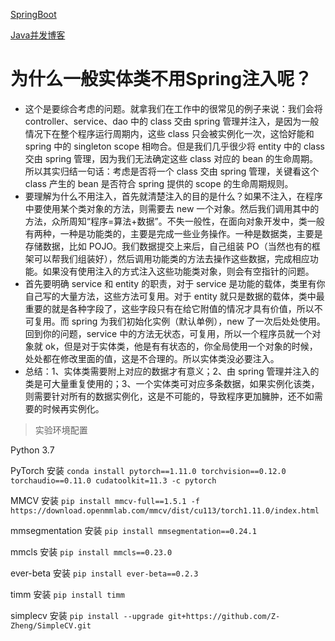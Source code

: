 [SpringBoot](https://www.yuque.com/atguigu/springboot)

[Java并发博客](https://blog.csdn.net/panweiwei1994/article/details/78483167)

# 为什么一般实体类不用Spring注入呢？

- 这个是要综合考虑的问题。就拿我们在工作中的很常见的例子来说：我们会将 controller、service、dao 中的 class 交由 spring 管理并注入，是因为一般情况下在整个程序运行周期内，这些 class 只会被实例化一次，这恰好能和 spring 中的 singleton scope 相吻合。但是我们几乎很少将 entity 中的 class 交由 spring 管理，因为我们无法确定这些 class 对应的 bean 的生命周期。所以其实归结一句话：考虑是否将一个 class 交由 spring 管理，关键看这个 class 产生的 bean 是否符合 spring 提供的 scope 的生命周期规则。
-    要理解为什么不用注入，首先就清楚注入的目的是什么？如果不注入，在程序中要使用某个类对象的方法，则需要去 new 一个对象。然后我们调用其中的方法，众所周知“程序=算法+数据”。不失一般性，在面向对象开发中，类一般有两种，一种是功能类的，主要是完成一些业务操作。一种是数据类，主要是存储数据，比如 POJO。我们数据提交上来后，自己组装 PO（当然也有的框架可以帮我们组装好），然后调用功能类的方法去操作这些数据，完成相应功能。如果没有使用注入的方式注入这些功能类对象，则会有空指针的问题。
-    首先要明确 service 和 entity 的职责，对于 service 是功能的载体，类里有你自己写的大量方法，这些方法可复用。对于 entity 就只是数据的载体，类中最重要的就是各种字段了，这些字段只有在给它附值的情况才具有价值，所以不可复用。而 spring 为我们初始化实例（默认单例），new 了一次后处处使用。回到你的问题，service 中的方法无状态，可复用，所以一个程序员就一个对象就 ok，但是对于实体类，他是有有状态的，你全局使用一个对象的时候，处处都在修改里面的值，这是不合理的。所以实体类没必要注入。
- 总结：1、实体类需要附上对应的数据才有意义；2、由 spring 管理并注入的类是可大量重复使用的；3、一个实体类可对应多条数据，如果实例化该类，则需要针对所有的数据实例化，这是不可能的，导致程序更加臃肿，还不如需要的时候再实例化。

> 实验环境配置

Python 3.7

PyTorch 安装 `conda install pytorch==1.11.0 torchvision==0.12.0 torchaudio==0.11.0 cudatoolkit=11.3 -c pytorch`

MMCV 安装 `pip install mmcv-full==1.5.1 -f https://download.openmmlab.com/mmcv/dist/cu113/torch1.11.0/index.html`

mmsegmentation 安装 `pip install mmsegmentation==0.24.1`

mmcls 安装 `pip install mmcls==0.23.0`

ever-beta 安装 `pip install ever-beta==0.2.3`

timm 安装 `pip install timm`

simplecv 安装 `pip install --upgrade git+https://github.com/Z-Zheng/SimpleCV.git`
